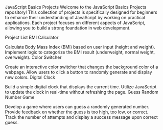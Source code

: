 
JavaScript Basics Projects
Welcome to the JavaScript Basics Projects repository! This collection of projects is specifically designed for beginners to enhance their understanding of JavaScript by working on practical applications. Each project focuses on different aspects of JavaScript, allowing you to build a strong foundation in web development.

Project List
BMI Calculator

Calculate Body Mass Index (BMI) based on user input (height and weight).
Implement logic to categorize the BMI result (underweight, normal weight, overweight).
Color Switcher

Create an interactive color switcher that changes the background color of a webpage.
Allow users to click a button to randomly generate and display new colors.
Digital Clock

Build a simple digital clock that displays the current time.
Utilize JavaScript to update the clock in real-time without refreshing the page.
Guess Random Number Game

Develop a game where users can guess a randomly generated number.
Provide feedback on whether the guess is too high, too low, or correct.
Track the number of attempts and display a success message upon correct guess.
